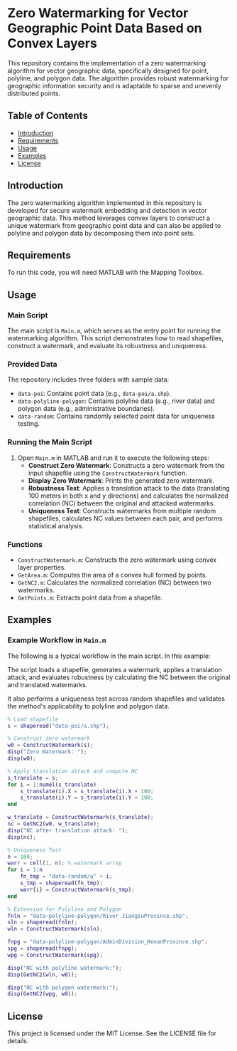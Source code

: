 # Zero Watermarking for Vector Geographic Point Data Based on Convex Layers

This repository contains the implementation of a zero watermarking algorithm for vector geographic data, specifically designed for point, polyline, and polygon data. The algorithm provides robust watermarking for geographic information security and is adaptable to sparse and unevenly distributed points.

## Table of Contents

- [Introduction](#introduction)
- [Requirements](#requirements)
- [Usage](#usage)
- [Examples](#examples)
- [License](#license)

## Introduction

The zero watermarking algorithm implemented in this repository is developed for secure watermark embedding and detection in vector geographic data. This method leverages convex layers to construct a unique watermark from geographic point data and can also be applied to polyline and polygon data by decomposing them into point sets.

## Requirements

To run this code, you will need MATLAB with the Mapping Toolbox.

## Usage

### Main Script

The main script is `Main.m`, which serves as the entry point for running the watermarking algorithm. This script demonstrates how to read shapefiles, construct a watermark, and evaluate its robustness and uniqueness.

### Provided Data

The repository includes three folders with sample data:
- `data-poi`: Contains point data (e.g., `data-poi/a.shp`).
- `data-polyline-polygon`: Contains polyline data (e.g., river data) and polygon data (e.g., administrative boundaries).
- `data-random`: Contains randomly selected point data for uniqueness testing.

### Running the Main Script

1. Open `Main.m` in MATLAB and run it to execute the following steps:
   - **Construct Zero Watermark**: Constructs a zero watermark from the input shapefile using the `ConstructWatermark` function.
   - **Display Zero Watermark**: Prints the generated zero watermark.
   - **Robustness Test**: Applies a translation attack to the data (translating 100 meters in both x and y directions) and calculates the normalized correlation (NC) between the original and attacked watermarks.
   - **Uniqueness Test**: Constructs watermarks from multiple random shapefiles, calculates NC values between each pair, and performs statistical analysis.

### Functions

- `ConstructWatermark.m`: Constructs the zero watermark using convex layer properties.
- `GetArea.m`: Computes the area of a convex hull formed by points.
- `GetNC2.m`: Calculates the normalized correlation (NC) between two watermarks.
- `GetPoints.m`: Extracts point data from a shapefile.

## Examples

### Example Workflow in `Main.m`

The following is a typical workflow in the main script. In this example:

The script loads a shapefile, generates a watermark, applies a translation attack, and evaluates robustness by calculating the NC between the original and translated watermarks.

It also performs a uniqueness test across random shapefiles and validates the method's applicability to polyline and polygon data.

```matlab
% Load shapefile
s = shaperead("data-poi/a.shp");

% Construct zero watermark
w0 = ConstructWatermark(s);
disp("Zero Watermark: ");
disp(w0);

% Apply translation attack and compute NC
s_translate = s;
for i = 1:numel(s_translate)
    s_translate(i).X = s_translate(i).X + 100;
    s_translate(i).Y = s_translate(i).Y + 100;
end

w_translate = ConstructWatermark(s_translate);
nc = GetNC2(w0, w_translate);
disp("NC after translation attack: ");
disp(nc);

% Uniqueness Test
n = 100;
warr = cell(1, n); % watermark array
for i = 1:n
    fn_tmp = "data-random/a" + i;
    s_tmp = shaperead(fn_tmp);
    warr{i} = ConstructWatermark(s_tmp);
end

% Extension for Polyline and Polygon
fnln = "data-polyline-polygon/River_JiangsuProvince.shp";
sln = shaperead(fnln);
wln = ConstructWatermark(sln);

fnpg = "data-polyline-polygon/AdminDivision_HenanProvince.shp";
spg = shaperead(fnpg);
wpg = ConstructWatermark(spg);

disp("NC with polyline watermark:");
disp(GetNC2(wln, w0));

disp("NC with polygon watermark:");
disp(GetNC2(wpg, w0));
```
## License
This project is licensed under the MIT License. See the LICENSE file for details.